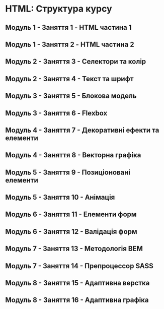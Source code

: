 # HTML: Cтруктура курсу

## Модуль 1 - Заняття 1 - HTML частина 1

## Модуль 1 - Заняття 2 - HTML частина 2

## Модуль 2 - Заняття 3 - Селектори та колір

## Модуль 2 - Заняття 4 - Текст та шрифт

## Модуль 3 - Заняття 5 - Блокова модель

## Модуль 3 - Заняття 6 - Flexbox

## Модуль 4 - Заняття 7 - Декоративні ефекти та елементи

## Модуль 4 - Заняття 8 - Векторна графіка

## Модуль 5 - Заняття 9 - Позиціоновані елементи

## Модуль 5 - Заняття 10 - Анімація

## Модуль 6 - Заняття 11 - Елементи форм

## Модуль 6 - Заняття 12 - Валідація форм

## Модуль 7 - Заняття 13 - Методологія BEM

## Модуль 7 - Заняття 14 - Препроцессор SASS

## Модуль 8 - Заняття 15 - Адаптивна верстка

## Модуль 8 - Заняття 16 - Адаптивна графіка

